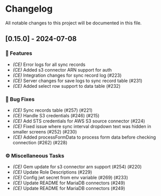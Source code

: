 # Changelog

All notable changes to this project will be documented in this file.

## [0.15.0] - 2024-07-08

### 🚀 Features

- *(CE)* Error logs for all sync records
- *(CE)* Added s3 connector ARN support for auth
- *(CE)* Integration changes for sync record log (#223)
- *(CE)* Server changes for save logs to sync record table (#231)
- *(CE)* Added select row support to data table (#232)

### 🐛 Bug Fixes

- *(CE)* Sync records table  (#257) (#221)
- *(CE)* Handle S3 credentials (#246) (#215)
- *(CE)* Add STS credentials for AWS S3 source connector (#224)
- *(CE)* Fixed issue where sync interval dropdown text was hidden in smaller screens (#252) (#230)
- *(CE)* Added processFormData to process form data before checking connection (#262) (#228)

### ⚙️ Miscellaneous Tasks

- *(CE)* Gem update for s3 connector arn support (#254) (#220)
- *(CE)* Update Role Descriptions (#229)
- *(CE)* Config jwt secret from env variable (#269) (#233)
- *(CE)* Update README for MariaDB connectors (#249)
- *(CE)* Update README for MariaDB connectors (#249)

<!-- generated by git-cliff -->
